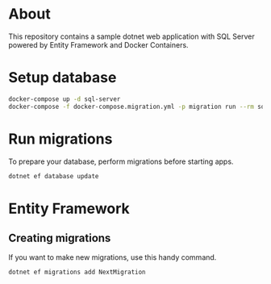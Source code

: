# About

This repository contains a sample dotnet web application with SQL Server powered by Entity Framework and Docker Containers.

# Setup database

```bash
docker-compose up -d sql-server
docker-compose -f docker-compose.migration.yml -p migration run --rm sql-server-setup
```

# Run migrations

To prepare your database, perform migrations before starting apps.

```bash
dotnet ef database update
```

# Entity Framework
## Creating migrations

If you want to make new migrations, use this handy command.


```bash
dotnet ef migrations add NextMigration
```